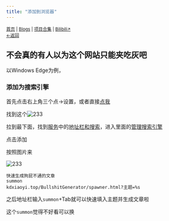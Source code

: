 ```yaml
---
title: "添加到浏览器"
---
```

<small><a href="/">首页</a> | <a href="/blogs">Blogs</a> | <a href="/Project">项目合集</a> | <a href="https://space.bilibili.com/1987247870">Bilibili↗</a><br><a href="./spawner.html">←返回</a></small><br>

## 不会真的有人以为这个网站只能夹吃灰吧
以Windows Edge为例，
### 添加为搜索引擎
首先点击右上角三个点->设置，或者直接[点我](chrome://settings)

找到这个![233](https://s1.ax1x.com/2022/08/21/vyAIyT.png)

拉到最下面，找到[服务](chrome://settings/privacy#:~:text=%E5%A2%9E%E5%BC%BA%E5%AE%89%E5%85%A8%E6%80%A7-,%E6%9C%8D%E5%8A%A1,-Microsoft%20Edge%20%E5%8F%AF%E8%83%BD)中的[地址栏和搜索](chrome://settings/search)，进入里面的[管理搜索引擎](chrome://settings/searchEngines)

点击添加

按照图片来

![233](https://s1.ax1x.com/2022/08/21/vyAbTJ.png)

```
快速生成狗屁不通的文章
summon
kdxiaoyi.top/BullshitGenerator/spawner.html?主题=%s
```

之后地址栏输入`summon`+Tab就可以快速填入主题并生成文章啦

这个`summon`觉得不好看可以换